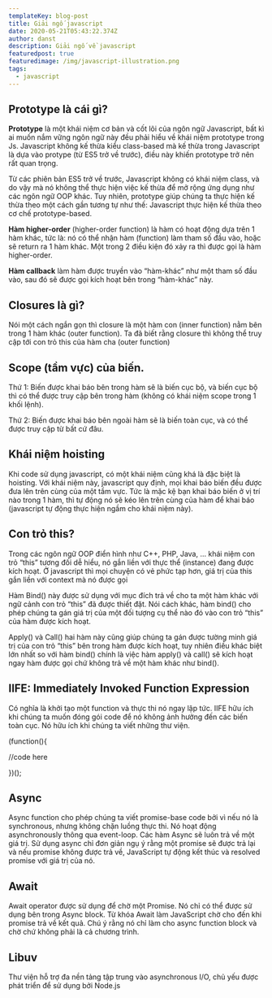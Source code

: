 ```yaml
---
templateKey: blog-post
title: Giải ngố javascript
date: 2020-05-21T05:43:22.374Z
author: danst
description: Giải ngố về javascript
featuredpost: true
featuredimage: /img/javascript-illustration.png
tags:
  - javascript
---
```

## Prototype là cái gì?

**Prototype** là một khái niệm cơ bản và cốt lõi của ngôn ngữ Javascript, bất kì ai muốn nắm vững ngôn ngữ này đều phải hiểu về khái niệm prototype trong Js. Javascript không kế thừa kiểu class-based mà kế thừa trong Javascript là dựa vào protype (từ ES5 trở về trước), điều này khiến prototype trở nên rất quan trọng.

Từ các phiên bản ES5 trở về trước, Javascript không có khái niệm class, và do vậy mà nó không thể thực hiện việc kế thừa để mở rộng ứng dụng như các ngôn ngữ OOP khác. Tuy nhiên, prototype giúp chúng ta thực hiện kế thừa theo một cách gần tương tự như thế: Javascript thực hiện kế thừa theo cơ chế prototype-based.

**Hàm higher-order** (higher-order function) là hàm có hoạt động dựa trên 1 hàm khác, tức là: nó có thể nhận hàm (function) làm tham số đầu vào, hoặc sẽ return ra 1 hàm khác. Một trong 2 điều kiện đó xảy ra thì được gọi là hàm higher-order.

**Hàm callback** làm hàm được truyền vào “hàm-khác” như một tham số đầu vào, sau đó sẽ được gọi kích hoạt bên trong “hàm-khác” này.

## Closures là gì?

Nói một cách ngắn gọn thì closure là một hàm con (inner function) nằm bên trong 1 hàm khác (outer function). Ta đã biết rằng closure thì không thể truy cập tới con trỏ this của hàm cha (outer function)

## Scope (tầm vực) của biến.

Thứ 1: Biến được khai báo bên trong hàm sẽ là biến cục bộ, và biến cục bộ thì có thể được truy cập bên trong hàm (không có khái niệm scope trong 1 khối lệnh).

Thứ 2: Biến được khai báo bên ngoài hàm sẽ là biến toàn cục, và có thể được truy cập từ bất cứ đâu.

## **Khái niệm hoisting**

Khi code sử dụng javascript, có một khái niệm cũng khá là đặc biệt là hoisting. Với khái niệm này, javascript quy định, mọi khai báo biến đều được đưa lên trên cùng của một tầm vực. Tức là mặc kệ bạn khai báo biến ở vị trí nào trong 1 hàm, thì tự động nó sẽ kéo lên trên cùng của hàm để khai báo (javascript tự động thực hiện ngầm cho khái niệm này).

## Con trỏ this?

Trong các ngôn ngữ OOP điển hình như C++, PHP, Java, … khái niệm con trỏ “this” tương đối dễ hiểu, nó gắn liền với thực thể (instance) đang được kích hoạt. Ở javascript thì mọi chuyện có vẻ phức tạp hơn, giá trị của this gắn liền với context mà nó được gọi

Hàm Bind() này được sử dụng với mục đích trả về cho ta một hàm khác với ngữ cảnh con trỏ “this” đã được thiết đặt. Nói cách khác, hàm bind() cho phép chúng ta gán giá trị của một đối tượng cụ thể nào đó vào con trỏ “this” của hàm được kích hoạt.

Apply() và Call() hai hàm này cũng giúp chúng ta gán được tường minh giá trị của con trỏ “this” bên trong hàm được kích hoạt, tuy nhiên điều khác biệt lớn nhất so với hàm bind() chính là việc hàm apply() và call() sẽ kích hoạt ngay hàm được gọi chứ không trả về một hàm khác như bind().

## IIFE: Immediately Invoked Function Expression

 Có nghĩa là khởi tạo một function và thực thi nó ngay lập tức. IIFE hữu ích khi chúng ta muốn đóng gói code để nó không ảnh hưởng đến các biến toàn cục. Nó hữu ích khi chúng ta viết những thư viện.

(function(){

 //code here

})();

## Async

Async function cho phép chúng ta viết promise-base code bởi vì nếu nó là synchronous, nhưng không chặn luồng thực thi. Nó hoạt động asynchronously thông qua event-loop. Các hàm Async sẽ luôn trả về một giá trị. Sử dụng async chỉ đơn giản ngụ ý rằng một promise sẽ được trả lại và nếu promise không được trả về, JavaScript tự động kết thúc và resolved promise với giá trị của nó.



## Await

Await operator được sử dụng để chờ một Promise. Nó chỉ có thể được sử dụng bên trong Async block. Từ khóa Await làm JavaScript chờ cho đến khi promise trả về kết quả. Chú ý rằng nó chỉ làm cho async function block và chờ chứ không phải là cả chương trình.



## Libuv



Thư viện hỗ trợ đa nền tảng tập trung vào asynchronous I/O, chủ yếu được phát triển để sử dụng bởi Node.js
